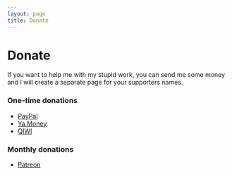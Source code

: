 ```yaml
---
layout: page
title: Donate
---
```


# Donate

If you want to help me with my stupid work, you can send me some money and I will create a separate page for your supporters names.

### One-time donations

- [PayPal](https://paypal.me/tophackr2)
- [Ya.Money](https://yasobe.ru/na/tophackrPay)
- [QIWI](https://qiwi.me/tophackrpay)

### Monthly donations

- [Patreon](https://www.patreon.com/tophackr)